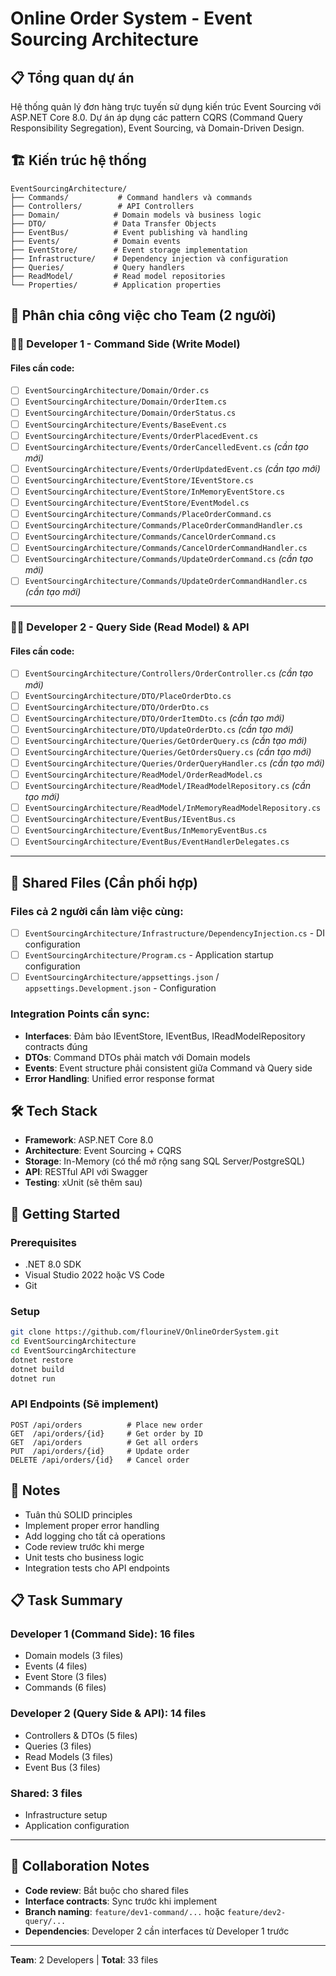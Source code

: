 # Online Order System - Event Sourcing Architecture

## 📋 Tổng quan dự án
Hệ thống quản lý đơn hàng trực tuyến sử dụng kiến trúc Event Sourcing với ASP.NET Core 8.0. Dự án áp dụng các pattern CQRS (Command Query Responsibility Segregation), Event Sourcing, và Domain-Driven Design.

## 🏗️ Kiến trúc hệ thống
```
EventSourcingArchitecture/
├── Commands/           # Command handlers và commands
├── Controllers/        # API Controllers
├── Domain/            # Domain models và business logic
├── DTO/               # Data Transfer Objects
├── EventBus/          # Event publishing và handling
├── Events/            # Domain events
├── EventStore/        # Event storage implementation
├── Infrastructure/    # Dependency injection và configuration
├── Queries/           # Query handlers
├── ReadModel/         # Read model repositories
└── Properties/        # Application properties
```

## 👥 Phân chia công việc cho Team (2 người)

### 🧑‍💻 **Developer 1 - Command Side (Write Model)**

#### **Files cần code:**
- [ ] `EventSourcingArchitecture/Domain/Order.cs`
- [ ] `EventSourcingArchitecture/Domain/OrderItem.cs`
- [ ] `EventSourcingArchitecture/Domain/OrderStatus.cs`
- [ ] `EventSourcingArchitecture/Events/BaseEvent.cs`
- [ ] `EventSourcingArchitecture/Events/OrderPlacedEvent.cs`
- [ ] `EventSourcingArchitecture/Events/OrderCancelledEvent.cs` *(cần tạo mới)*
- [ ] `EventSourcingArchitecture/Events/OrderUpdatedEvent.cs` *(cần tạo mới)*
- [ ] `EventSourcingArchitecture/EventStore/IEventStore.cs`
- [ ] `EventSourcingArchitecture/EventStore/InMemoryEventStore.cs`
- [ ] `EventSourcingArchitecture/EventStore/EventModel.cs`
- [ ] `EventSourcingArchitecture/Commands/PlaceOrderCommand.cs`
- [ ] `EventSourcingArchitecture/Commands/PlaceOrderCommandHandler.cs`
- [ ] `EventSourcingArchitecture/Commands/CancelOrderCommand.cs`
- [ ] `EventSourcingArchitecture/Commands/CancelOrderCommandHandler.cs`
- [ ] `EventSourcingArchitecture/Commands/UpdateOrderCommand.cs` *(cần tạo mới)*
- [ ] `EventSourcingArchitecture/Commands/UpdateOrderCommandHandler.cs` *(cần tạo mới)*

---

### 🧑‍💻 **Developer 2 - Query Side (Read Model) & API**

#### **Files cần code:**
- [ ] `EventSourcingArchitecture/Controllers/OrderController.cs` *(cần tạo mới)*
- [ ] `EventSourcingArchitecture/DTO/PlaceOrderDto.cs`
- [ ] `EventSourcingArchitecture/DTO/OrderDto.cs`
- [ ] `EventSourcingArchitecture/DTO/OrderItemDto.cs` *(cần tạo mới)*
- [ ] `EventSourcingArchitecture/DTO/UpdateOrderDto.cs` *(cần tạo mới)*
- [ ] `EventSourcingArchitecture/Queries/GetOrderQuery.cs` *(cần tạo mới)*
- [ ] `EventSourcingArchitecture/Queries/GetOrdersQuery.cs` *(cần tạo mới)*
- [ ] `EventSourcingArchitecture/Queries/OrderQueryHandler.cs` *(cần tạo mới)*
- [ ] `EventSourcingArchitecture/ReadModel/OrderReadModel.cs`
- [ ] `EventSourcingArchitecture/ReadModel/IReadModelRepository.cs` *(cần tạo mới)*
- [ ] `EventSourcingArchitecture/ReadModel/InMemoryReadModelRepository.cs`
- [ ] `EventSourcingArchitecture/EventBus/IEventBus.cs`
- [ ] `EventSourcingArchitecture/EventBus/InMemoryEventBus.cs`
- [ ] `EventSourcingArchitecture/EventBus/EventHandlerDelegates.cs`

---

## 🤝 **Shared Files (Cần phối hợp)**

### **Files cả 2 người cần làm việc cùng:**
- [ ] `EventSourcingArchitecture/Infrastructure/DependencyInjection.cs` - DI configuration
- [ ] `EventSourcingArchitecture/Program.cs` - Application startup configuration
- [ ] `EventSourcingArchitecture/appsettings.json` / `appsettings.Development.json` - Configuration

### **Integration Points cần sync:**
- **Interfaces**: Đảm bảo IEventStore, IEventBus, IReadModelRepository contracts đúng
- **DTOs**: Command DTOs phải match với Domain models
- **Events**: Event structure phải consistent giữa Command và Query side
- **Error Handling**: Unified error response format

## 🛠️ Tech Stack
- **Framework**: ASP.NET Core 8.0
- **Architecture**: Event Sourcing + CQRS
- **Storage**: In-Memory (có thể mở rộng sang SQL Server/PostgreSQL)
- **API**: RESTful API với Swagger
- **Testing**: xUnit (sẽ thêm sau)

## 🚀 Getting Started

### Prerequisites
- .NET 8.0 SDK
- Visual Studio 2022 hoặc VS Code
- Git

### Setup
```bash
git clone https://github.com/flourineV/OnlineOrderSystem.git
cd EventSourcingArchitecture
cd EventSourcingArchitecture
dotnet restore
dotnet build
dotnet run
```

### API Endpoints (Sẽ implement)
```
POST /api/orders          # Place new order
GET  /api/orders/{id}     # Get order by ID
GET  /api/orders          # Get all orders
PUT  /api/orders/{id}     # Update order
DELETE /api/orders/{id}   # Cancel order
```

## 📝 Notes
- Tuân thủ SOLID principles
- Implement proper error handling
- Add logging cho tất cả operations
- Code review trước khi merge
- Unit tests cho business logic
- Integration tests cho API endpoints

## 📋 **Task Summary**

### **Developer 1 (Command Side)**: 16 files
- Domain models (3 files)
- Events (4 files)
- Event Store (3 files)
- Commands (6 files)

### **Developer 2 (Query Side & API)**: 14 files
- Controllers & DTOs (5 files)
- Queries (3 files)
- Read Models (3 files)
- Event Bus (3 files)

### **Shared**: 3 files
- Infrastructure setup
- Application configuration

---

## 🤝 **Collaboration Notes**
- **Code review**: Bắt buộc cho shared files
- **Interface contracts**: Sync trước khi implement
- **Branch naming**: `feature/dev1-command/...` hoặc `feature/dev2-query/...`
- **Dependencies**: Developer 2 cần interfaces từ Developer 1 trước

---
**Team**: 2 Developers | **Total**: 33 files
